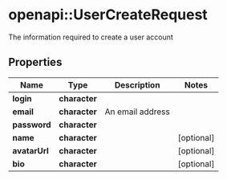 # openapi::UserCreateRequest

The information required to create a user account

## Properties
Name | Type | Description | Notes
------------ | ------------- | ------------- | -------------
**login** | **character** |  | 
**email** | **character** | An email address | 
**password** | **character** |  | 
**name** | **character** |  | [optional] 
**avatarUrl** | **character** |  | [optional] 
**bio** | **character** |  | [optional] 


